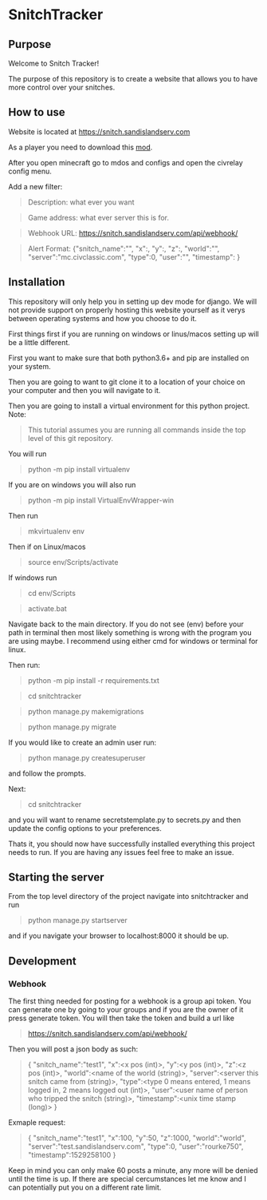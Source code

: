 # SnitchTracker
## Purpose
Welcome to Snitch Tracker!

The purpose of this repository is to create a website that allows you to have more control over your snitches.

## How to use

Website is located at https://snitch.sandislandserv.com

As a player you need to download this [mod](https://github.com/Gjum/CivRelay).

After you open minecraft go to mdos and configs and open the civrelay config menu.

Add a new filter:
> Description: what ever you want

> Game address: what ever server this is for.

> Webhook URL: https://snitch.sandislandserv.com/api/webhook/<group token>

> Alert Format: {"snitch_name":"<snitch>", "x":<x>, "y":<y>, "z":<z>, "world":"<world>", "server":"mc.civclassic.com", "type":0, "user":"<player>", "timestamp":<timeUnix> }

## Installation
This repository will only help you in setting up dev mode for django. We will not provide support on properly hosting this website yourself as it verys between operating systems and how you choose to do it.

First things first if you are running on windows or linus/macos setting up will be a little different.

First you want to make sure that both python3.6+ and pip are installed on your system.

Then you are going to want to git clone it to a location of your choice on your computer and then you will navigate to it.

Then you are going to install a virtual environment for this python project.
Note:
> This tutorial assumes you are running all commands inside the top level of this git repository.

You will run
> python -m pip install virtualenv

If you are on windows you will also run
> python -m pip install VirtualEnvWrapper-win

Then run
> mkvirtualenv env

Then if on Linux/macos
> source env/Scripts/activate

If windows run
> cd env/Scripts

> activate.bat

Navigate back to the main directory. If you do not see (env) before your path in terminal then most likely something is wrong with the program you are using maybe. I recommend using either cmd for windows or terminal for linux.

Then run:
> python -m pip install -r requirements.txt

> cd snitchtracker

> python manage.py makemigrations

> python manage.py migrate

If you would like to create an admin user run:

> python manage.py createsuperuser

and follow the prompts.

Next:
> cd snitchtracker

and you will want to rename secretstemplate.py to secrets.py and then update the config options to your preferences.

Thats it, you should now have successfully installed everything this project needs to run. If you are having any issues feel free to make an issue.

## Starting the server
From the top level directory of the project navigate into snitchtracker and run

> python manage.py startserver

and if you navigate your browser to localhost:8000 it should be up.

## Development
### Webhook

The first thing needed for posting for a webhook is a group api token.  You can generate one by going to your groups and if you are the owner of it press generate token.  You will then take the token and build a url like

> https://snitch.sandislandserv.com/api/webhook/<token>
  
Then you will post a json body as such:
>{
	"snitch_name":"test1",
	"x":<x pos (int)>,
	"y":<y pos (int)>,
	"z":<z pos (int)>,
	"world":<name of the world (string)>,
	"server":<server this snitch came from (string)>,
	"type":<type 0 means entered, 1 means logged in, 2 means logged out (int)>,
	"user":<user name of person who tripped the snitch (string)>,
	"timestamp":<unix time stamp (long)>
}

Exmaple request:
>{
	"snitch_name":"test1",
	"x":100,
	"y":50,
	"z":1000,
	"world":"world",
	"server":"test.sandislandserv.com",
	"type":0,
	"user":"rourke750",
	"timestamp":1529258100
}

Keep in mind you can only make 60 posts a minute, any more will be denied until the time is up. If there are special cercumstances let me know and I can potentially put you on a different rate limit.
